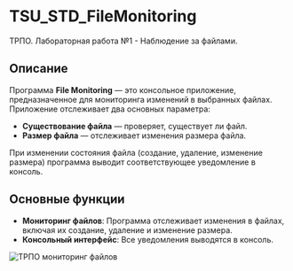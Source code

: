 # TSU_STD_FileMonitoring
ТРПО. Лабораторная работа №1 - Наблюдение за файлами.

## Описание
Программа **File Monitoring** — это консольное приложение, предназначенное для мониторинга изменений в выбранных файлах. Приложение отслеживает два основных параметра:

- **Существование файла** — проверяет, существует ли файл.
- **Размер файла** — отслеживает изменения размера файла.

При изменении состояния файла (создание, удаление, изменение размера) программа выводит соответствующее уведомление в консоль.

## Основные функции
- **Мониторинг файлов**: Программа отслеживает изменения в файлах, включая их создание, удаление и изменение размера.
- **Консольный интерфейс**: Все уведомления выводятся в консоль.

![ТРПО мониторинг файлов](https://github.com/user-attachments/assets/4a9e94c9-34d2-49fe-84e3-c857c2aea94b)










